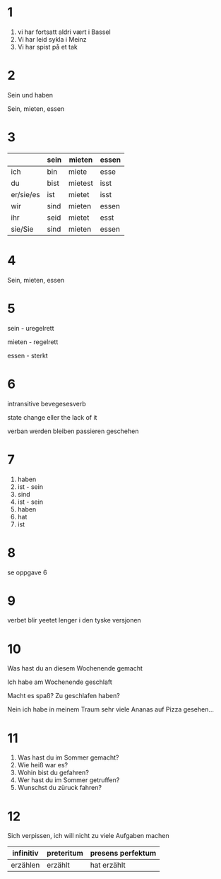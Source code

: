 # 1

1. vi har fortsatt aldri vært i Bassel
2. Vi har leid sykla i Meinz
3. Vi har spist på et tak

# 2

Sein und haben

Sein, mieten, essen

# 3

|           | sein | mieten  | essen |
| --------- | ---- | ------- | ----- |
| ich       | bin  | miete   | esse  |
| du        | bist | mietest | isst  |
| er/sie/es | ist  | mietet  | isst  |
| wir       | sind | mieten  | essen |
| ihr       | seid | mietet  | esst  |
| sie/Sie   | sind | mieten  | essen |

# 4

Sein, mieten, essen

# 5

sein - uregelrett

mieten - regelrett

essen - sterkt

# 6

intransitive bevegesesverb

state change eller the lack of it

verban werden bleiben passieren geschehen

# 7

1. haben
2. ist - sein
3. sind
4. ist - sein
5. haben
6. hat
7. ist

# 8

se oppgave 6

# 9

verbet blir yeetet lenger i den tyske versjonen

# 10

Was hast du an diesem Wochenende gemacht

Ich habe am Wochenende geschlaft

Macht es spaß? Zu geschlafen haben?

Nein ich habe in meinem Traum sehr viele Ananas auf Pizza gesehen...

# 11

1. Was hast du im Sommer gemacht?
2. Wie heiß war es?
3. Wohin bist du gefahren?
4. Wer hast du im Sommer getruffen?
5. Wunschst du züruck fahren?

# 12

Sich verpissen, ich will nicht zu viele Aufgaben machen

| infinitiv | preteritum | presens perfektum |
| --------- | ---------- | ----------------- |
| erzählen  | erzählt    | hat erzählt       |
